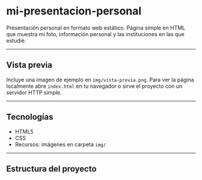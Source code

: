 # mi-presentacion-personal

Presentación personal en formato web estático.
Página simple en HTML que muestra mi foto, información personal y las instituciones en las que estudié.

---

## Vista previa
Incluye una imagen de ejemplo en `img/vista-previa.png`. Para ver la página localmente abre `index.html` en tu navegador o sirve el proyecto con un servidor HTTP simple.

---

## Tecnologías
- HTML5
- CSS
- Recursos: imágenes en carpeta `img/`

---

## Estructura del proyecto